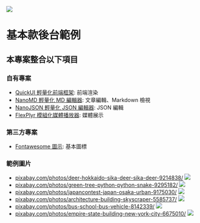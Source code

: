 [![](https://skillicons.dev/icons?i=github)](https://github.com/pardnchiu/web-admin-20241110)

# 基本款後台範例

## 本專案整合以下項目

### 自有專案

- [QuickUI 輕量化前端框架](https://github.com/pardnchiu/QuickUI): 前端渲染
- [NanoMD 輕量化 MD 編輯器](https://github.com/pardnchiu/NanoMD): 文章編輯、Markdown 檢視
- [NanoJSON 輕量化 JSON 編輯器](https://github.com/pardnchiu/NanoJSON): JSON 編輯
- [FlexPlyr 模組化媒體播放器](https://github.com/pardnchiu/FlexPlyr): 媒體展示

### 第三方專案

- [Fontawesome 圖示](https://fontawesome.com): 基本圖標

### 範例圖片

- [pixabay.com/photos/deer-hokkaido-sika-deer-sika-deer-9214838/](https://pixabay.com/photos/deer-hokkaido-sika-deer-sika-deer-9214838/)
    ![](/demo-php/app/storage/image/sample-0.jpg)
- [pixabay.com/photos/green-tree-python-python-snake-9295182/](https://pixabay.com/photos/green-tree-python-python-snake-9295182/)
    ![](/demo-php/app/storage/image/sample-1.jpg)
- [pixabay.com/photos/japancontest-japan-osaka-urban-9175030/](https://pixabay.com/photos/japancontest-japan-osaka-urban-9175030/)
    ![](/demo-php/app/storage/image/sample-2.jpg)
- [pixabay.com/photos/architecture-building-skyscraper-5585737/](https://pixabay.com/photos/architecture-building-skyscraper-5585737/)
    ![](/demo-php/app/storage/image/sample/sample-3.jpg)
- [pixabay.com/photos/bus-school-bus-vehicle-8142339/](https://pixabay.com/photos/bus-school-bus-vehicle-8142339/)
    ![](/demo-php/app/storage/image/sample/sample-4.jpg)
- [pixabay.com/photos/empire-state-building-new-york-city-6675010/](https://pixabay.com/photos/empire-state-building-new-york-city-6675010/)
    ![](/demo-php/app/storage/image/sample/sample-5.jpg)